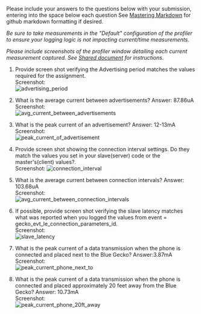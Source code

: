 Please include your answers to the questions below with your submission, entering into the space below each question
See [Mastering Markdown](https://guides.github.com/features/mastering-markdown/) for github markdown formatting if desired.

*Be sure to take measurements in the "Default" configuration of the profiler to ensure your logging logic is not impacting current/time measurements.*

*Please include screenshots of the profiler window detailing each current measurement captured.  See [Shared document](https://docs.google.com/document/d/1Ro9G2Nsr_ZXDhBYJ6YyF9CPivb--6UjhHRmVhDGySag/edit?usp=sharing) for instructions.* 

1. Provide screen shot verifying the Advertising period matches the values required for the assignment.
   <br>Screenshot:  
   ![advertising_period](screenshots/assignment5/advertising_period.png)  

2. What is the average current between advertisements?
   Answer:  87.86uA
   <br>Screenshot:  
   ![avg_current_between_advertisements](screenshots/assignment5/avg_current_between_advertisements.png)  

3. What is the peak current of an advertisement? 
   Answer: 12-13mA
   <br>Screenshot:  
   ![peak_current_of_advertisement](screenshots/assignment5/peak_current_of_advertisement.png)  

4. Provide screen shot showing the connection interval settings. Do they match the values you set in your slave(server) code or the master's(client) values?.
   <br>Screenshot: 
   ![connection_interval](screenshots/assignment5/connection_interval.png)  

5. What is the average current between connection intervals?
   Answer: 103.68uA
   <br>Screenshot:  
   ![avg_current_between_connection_intervals](screenshots/assignment5/avg_current_between_connection_intervals.png)  

6. If possible, provide screen shot verifying the slave latency matches what was reported when you logged the values from event = gecko_evt_le_connection_parameters_id. 
   <br>Screenshot:  
   ![slave_latency](screenshots/assignment5/slave_latency.png)  

7. What is the peak current of a data transmission when the phone is connected and placed next to the Blue Gecko? 
   Answer:3.87mA
   <br>Screenshot:  
   ![peak_current_phone_next_to](screenshots/assignment5/peak_current_phone_next_to.png)  
   
8. What is the peak current of a data transmission when the phone is connected and placed approximately 20 feet away from the Blue Gecko? 
   Answer: 10.73mA
   <br>Screenshot:  
   ![peak_current_phone_20ft_away](screenshots/assignment5/peak_current_phone_20ft_away.png)  
   